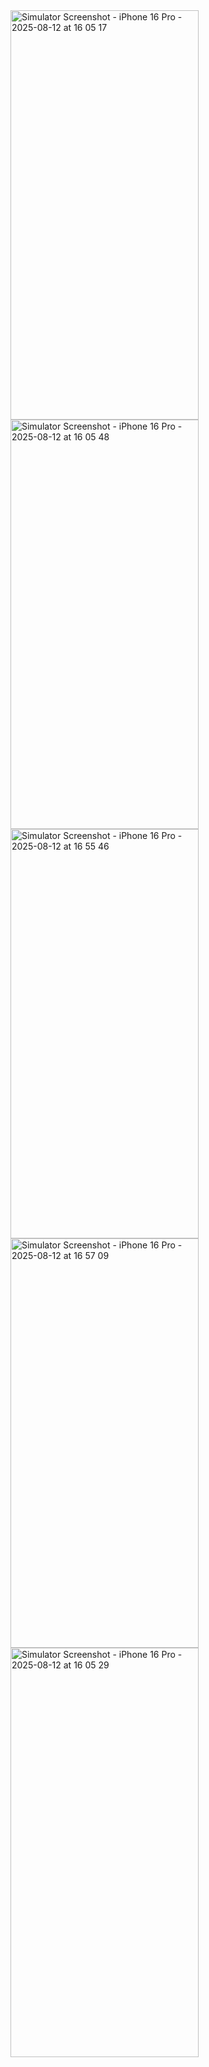 <img width="301" height="655" alt="Simulator Screenshot - iPhone 16 Pro - 2025-08-12 at 16 05 17" src="https://github.com/user-attachments/assets/fa65ed71-6d4d-4175-9eb7-56c639a42794" />
<img width="301" height="655" alt="Simulator Screenshot - iPhone 16 Pro - 2025-08-12 at 16 05 48" src="https://github.com/user-attachments/assets/4c64d7d9-8e79-4f67-b507-b3c9a2ec963d" />
<img width="301" height="655" alt="Simulator Screenshot - iPhone 16 Pro - 2025-08-12 at 16 55 46" src="https://github.com/user-attachments/assets/16c7645f-e74f-4764-8237-0ed09ab59034" />
<img width="301" height="655" alt="Simulator Screenshot - iPhone 16 Pro - 2025-08-12 at 16 57 09" src="https://github.com/user-attachments/assets/de0f1754-3374-4a3f-b189-82189bf3ab92" />
<img width="301" height="655" alt="Simulator Screenshot - iPhone 16 Pro - 2025-08-12 at 16 05 29" src="https://github.com/user-attachments/assets/697e8520-0a49-4e6a-a14c-2fc7fc1c2e23" />
